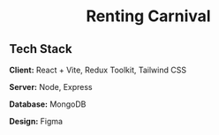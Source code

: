 # <p align="center"> Renting Carnival</p>


## Tech Stack

**Client:** React + Vite, Redux Toolkit, Tailwind CSS

**Server:** Node, Express

**Database:** MongoDB

**Design:** Figma

